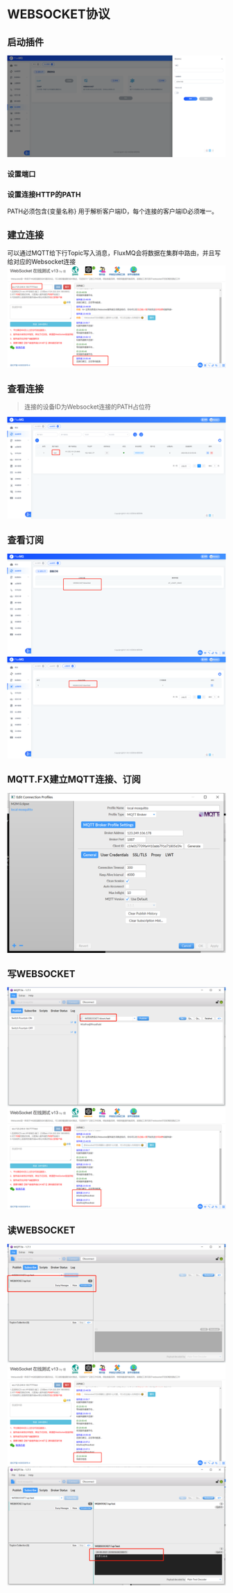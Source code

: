 # WEBSOCKET协议
## 启动插件
![img.png](../../assets/images/protocol/websocket/img.png)
### 设置端口

### 设置连接HTTP的PATH

PATH必须包含{变量名称}  用于解析客户端ID，每个连接的客户端ID必须唯一。

## 建立连接

可以通过MQTT给下行Topic写入消息，FluxMQ会将数据在集群中路由，并且写给对应的Websocket连接
![img_1.png](../../assets/images/protocol/websocket/img_1.png)

## 查看连接
> 连接的设备ID为Websocket连接的PATH占位符

![img_2.png](../../assets/images/protocol/websocket/img_2.png)

## 查看订阅
![img_3.png](../../assets/images/protocol/websocket/img_3.png)
![img_4.png](../../assets/images/protocol/websocket/img_4.png)

## MQTT.FX建立MQTT连接、订阅

![img_5.png](../../assets/images/protocol/websocket/img_5.png)

## 写WEBSOCKET

![img_7.png](../../assets/images/protocol/websocket/img_7.png)
![img_8.png](../../assets/images/protocol/websocket/img_8.png)

## 读WEBSOCKET
![img_9.png](../../assets/images/protocol/websocket/img_9.png)
![img_10.png](../../assets/images/protocol/websocket/img_10.png)
![img_11.png](../../assets/images/protocol/websocket/img_11.png)

